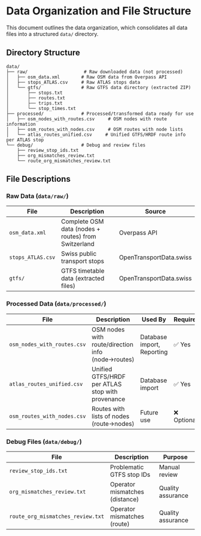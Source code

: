 # Data Organization and File Structure

This document outlines the data organization, which consolidates all data files into a structured `data/` directory.

## Directory Structure

```
data/
├── raw/                     # Raw downloaded data (not processed)
│   ├── osm_data.xml        # Raw OSM data from Overpass API
│   ├── stops_ATLAS.csv     # Raw ATLAS stops data
│   └── gtfs/               # Raw GTFS data directory (extracted ZIP)
│       ├── stops.txt
│       ├── routes.txt
│       ├── trips.txt
│       └── stop_times.txt
├── processed/              # Processed/transformed data ready for use
│   ├── osm_nodes_with_routes.csv     # OSM nodes with route information
│   ├── osm_routes_with_nodes.csv     # OSM routes with node lists
│   └── atlas_routes_unified.csv     # Unified GTFS/HRDF route info per ATLAS stop
└── debug/                  # Debug and review files
    ├── review_stop_ids.txt
    ├── org_mismatches_review.txt
    └── route_org_mismatches_review.txt
```

## File Descriptions

### Raw Data (`data/raw/`)

| File | Description | Source |
|------|-------------|--------|
| `osm_data.xml` | Complete OSM data (nodes + routes) from Switzerland | Overpass API |
| `stops_ATLAS.csv` | Swiss public transport stops | OpenTransportData.swiss |
| `gtfs/` | GTFS timetable data (extracted files) | OpenTransportData.swiss |

### Processed Data (`data/processed/`)

| File | Description | Used By | Required |
|------|-------------|---------|----------|
| `osm_nodes_with_routes.csv` | OSM nodes with route/direction info (node→routes) | Database import, Reporting | ✅ Yes |
| `atlas_routes_unified.csv` | Unified GTFS/HRDF per ATLAS stop with provenance | Database import | ✅ Yes |
| `osm_routes_with_nodes.csv` | Routes with lists of nodes (route→nodes) | Future use | ❌ Optional |

### Debug Files (`data/debug/`)

| File | Description | Purpose |
|------|-------------|---------|
| `review_stop_ids.txt` | Problematic GTFS stop IDs | Manual review |
| `org_mismatches_review.txt` | Operator mismatches (distance) | Quality assurance |
| `route_org_mismatches_review.txt` | Operator mismatches (route) | Quality assurance |